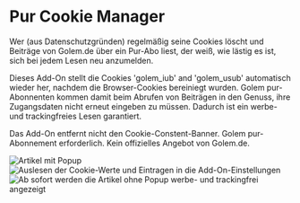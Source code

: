 # Pur Cookie Manager

Wer (aus Datenschutzgründen) regelmäßig seine Cookies löscht und Beiträge von Golem.de über ein Pur-Abo liest, der weiß, wie lästig es ist, sich bei jedem  Lesen neu anzumelden.

Dieses Add-On stellt die Cookies 'golem_iub' and 'golem_usub' automatisch wieder her, nachdem die Browser-Cookies bereiniegt wurden. Golem pur-Abonnenten kommen damit beim Abrufen von Beiträgen in den Genuss, ihre Zugangsdaten nicht erneut eingeben zu müssen. Dadurch ist ein werbe- und trackingfreies Lesen garantiert.

Das Add-On entfernt nicht den Cookie-Constent-Banner. Golem pur-Abonnement erforderlich. Kein offizielles Angebot von Golem.de.

![Artikel mit Popup](https://addons.cdn.mozilla.net/user-media/previews/full/245/245729.png)
![Auslesen der Cookie-Werte und Eintragen in die Add-On-Einstellungen](https://addons.cdn.mozilla.net/user-media/previews/full/245/245730.png)
![Ab sofort werden die Artikel ohne Popup werbe- und trackingfrei angezeigt](https://addons.cdn.mozilla.net/user-media/previews/full/245/245731.png)
